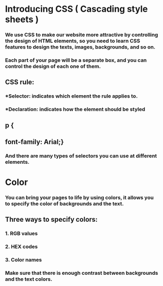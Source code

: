 # **Introducing CSS ( Cascading style sheets )**

### We use CSS to make our website more attractive by controlling the design of HTML elements, so you need to learn CSS features to design the texts, images, backgrounds, and so on. 

### Each part of your page will be a separate box, and you can control the design of each one of them. 

## CSS rule: 
### *Selector: indicates which element the rule applies to. 
### *Declaration: indicates how the element should be styled

## p { 
## font-family: Arial;} 

### And there are many types of selectors you can use at different elements. 

# **Color**

### You can bring your pages to life by using colors, it allows you to specify the color of backgrounds and the text. 

## Three ways to specify colors: 
### 1. RGB values 
### 2. HEX codes 
### 3. Color names 

### Make sure that there is enough contrast between backgrounds and the text colors.